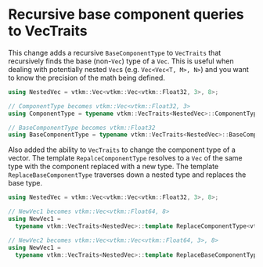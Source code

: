 # Recursive base component queries to VecTraits

This change adds a recursive `BaseComponentType` to `VecTraits` that
recursively finds the base (non-`Vec`) type of a `Vec`. This is useful when
dealing with potentially nested `Vec`s (e.g. `Vec<Vec<T, M>, N>`) and you
want to know the precision of the math being defined.

``` cpp
using NestedVec = vtkm::Vec<vtkm::Vec<vtkm::Float32, 3>, 8>;

// ComponentType becomes vtkm::Vec<vtkm::Float32, 3>
using ComponentType = typename vtkm::VecTraits<NestedVec>::ComponentType;

// BaseComponentType becomes vtkm::Float32
using BaseComponentType = typename vtkm::VecTraits<NestedVec>::BaseComponentType;
```

Also added the ability to `VecTraits` to change the component type of a
vector. The template `RepalceComponentType` resolves to a `Vec` of the same
type with the component replaced with a new type. The template
`ReplaceBaseComponentType` traverses down a nested type and replaces the
base type.

``` cpp
using NestedVec = vtkm::Vec<vtkm::Vec<vtkm::Float32, 3>, 8>;

// NewVec1 becomes vtkm::Vec<vtkm::Float64, 8>
using NewVec1 =
  typename vtkm::VecTraits<NestedVec>::template ReplaceComponentType<vtkm::Float64>;

// NewVec2 becomes vtkm::Vec<vtkm::Vec<vtkm::Float64, 3>, 8>
using NewVec1 =
  typename vtkm::VecTraits<NestedVec>::template ReplaceBaseComponentType<vtkm::Float64>;
```
